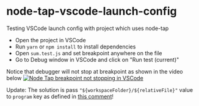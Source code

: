 # node-tap-vscode-launch-config
Testing VSCode launch config with project which uses node-tap
* Open the project in VSCode
* Run `yarn` or `npm install` to install dependencies
* Open `sum.test.js` and set breakpoint anywhere on the file
* Go to Debug window in VSCode and click on "Run test (current)"

Notice that debugger will not stop at breakpoint as shown in the video below
[![Node Tap breakpoint not stopping in VSCode](https://img.youtube.com/vi/aYUS18rLZck/0.jpg)](https://www.youtube.com/watch?v=aYUS18rLZck)

Update: The solution is pass `"${workspaceFolder}/${relativeFile}"` value to `program` key as defined in [this comment](https://github.com/Microsoft/vscode-recipes/issues/125#issuecomment-419607968)!
